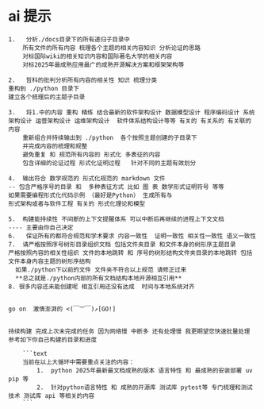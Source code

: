 # ai 提示

```text
1.   分析./docs目录下的所有递归子目录中  
    所有文件的所有内容 梳理各个主题的相关内容知识 分析论证的思路  
    对标国际wiki的相关知识内容和国际著名大学的相关内容
    对标2025年最成熟应用最广的成熟开源解决方案和框架架构等

2.   哲科的批判分析所有内容的相关性 知识 梳理分类 
重构到 ./python 目录下
建立各个梳理后的主题子目录  

3.   将1.中的内容 重构 精练 结合最新的软件架构设计 数据模型设计 程序编码设计 系统架构设计 运营架构设计 运维架构设计  软件体系结构设计等等 有关的 有关系的 有关联的 内容 
    重新组合并持续输出到 ./python  各个按照主题创建的子目录下 
    并完成内容的梳理和规整 
    避免重复 和 规范所有内容的 形式化 多表征的内容 
    包含详细的论证过程 形式化证明过程   针对不同的主题有效划分 

4.  输出符合 数学规范的 形式化规范的 markdown 文件 
-- 包含严格序号的目录 和  多种表征方式 比如 图 表 数学形式证明符号 等等
如果需要编程形式化代码示例 （最好是Python） 生成所有与
形式架构或者与软件工程 有关的 形式化理论和模型

5.  构建能持续性 不间断的上下文提醒体系 可以中断后再继续的进程上下文文档 
---- 主要由你自己决定
6.   保证所有的都符合规范和学术要求 内容一致性  证明一致性 相关性一致性 语义一致性
7.  请严格按照序号树形目录组织文档 包括文件夹目录 和文件本身的树形序主题目录
严格按照内容的相关性组织 文件的本地跳转 和 序号的树形结构文件夹目录的本地跳转 包括文件本身内容主题的树形序结构 
  如果./python下以前的文件 文件夹不符合以上规范 请修正过来  
  **总之就是./python内部的所有文档结构本地开源相互引用**
8. 很多内容还未能创建呢 相互引用还没有达成  时间与本地系统对齐


go on  激情澎湃的 <(￣︶￣)↗[GO!]   

 
持续构建 完成上次未完成的任务 因为网络慢 中断多 还有处理慢 我更期望您快速批量处理  
参考如下你自己构建的目录和进度

    ```text
    当前在以上大循环中需要重点关注的内容： 
        1.  python 2025年最新最文档成熟的版本 语言特性 和 最成熟的安装部署 uv pip 等
        2.  针对python语言特性 和 成熟的开源库 测试库 pytest等 专门梳理和测试技术 测试库 api 等相关的内容
    ```
```
